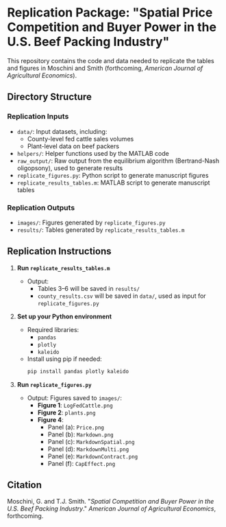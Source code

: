 # Replication Package: "Spatial Price Competition and Buyer Power in the U.S. Beef Packing Industry"

This repository contains the code and data needed to replicate the tables and figures in Moschini and Smith (forthcoming, *American Journal of Agricultural Economics*).

## Directory Structure

### Replication Inputs
- `data/`: Input datasets, including:
  - County-level fed cattle sales volumes
  - Plant-level data on beef packers
- `helpers/`: Helper functions used by the MATLAB code
- `raw_output/`: Raw output from the equilibrium algorithm (Bertrand-Nash oligopsony), used to generate results
- `replicate_figures.py`: Python script to generate manuscript figures
- `replicate_results_tables.m`: MATLAB script to generate manuscript tables

### Replication Outputs
- `images/`: Figures generated by `replicate_figures.py`
- `results/`: Tables generated by `replicate_results_tables.m`

## Replication Instructions

1. **Run `replicate_results_tables.m`**
   - Output:
     - Tables 3–6 will be saved in `results/`
     - `county_results.csv` will be saved in `data/`, used as input for `replicate_figures.py`

2. **Set up your Python environment**
   - Required libraries:
     - `pandas`
     - `plotly`
     - `kaleido`
   - Install using pip if needed:
     ```bash
     pip install pandas plotly kaleido
     ```

3. **Run `replicate_figures.py`**
   - Output: Figures saved to `images/`:
     - **Figure 1**: `LogFedCattle.png`
     - **Figure 2**: `plants.png`
     - **Figure 4**:
       - Panel (a): `Price.png`
       - Panel (b): `Markdown.png`
       - Panel (c): `MarkdownSpatial.png`
       - Panel (d): `MarkdownMulti.png`
       - Panel (e): `MarkdownContract.png`
       - Panel (f): `CapEffect.png`

## Citation

Moschini, G. and T.J. Smith. "*Spatial Competition and Buyer Power in the U.S. Beef Packing Industry*." *American Journal of Agricultural Economics*, forthcoming.

